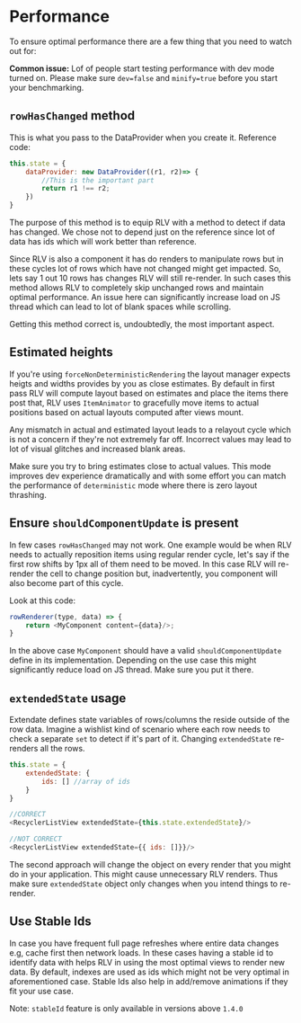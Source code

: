 # Performance
To ensure optimal performance there are a few thing that you need to watch out for:

**Common issue:** Lof of people start testing performance with dev mode turned on. Please make sure `dev=false` and `minify=true` before you start your benchmarking.

## `rowHasChanged` method
This is what you pass to the DataProvider when you create it. Reference code:

```js
this.state = {
    dataProvider: new DataProvider((r1, r2)=> {
        //This is the important part
        return r1 !== r2;
    })
}
```
The purpose of this method is to equip RLV with a method to detect if data has changed. We chose not to depend just on the reference since lot of data has ids which will work better than reference.

Since RLV is also a component it has do renders to manipulate rows but in these cycles lot of rows which have not changed might get impacted. So, lets say 1 out 10 rows has changes RLV will still re-render. In such cases this method allows RLV to completely skip unchanged rows and maintain optimal performance. An issue here can significantly increase load on JS thread which can lead to lot of blank spaces while scrolling.

Getting this method correct is, undoubtedly, the most important aspect.

## Estimated heights
If you're using `forceNonDeterministicRendering` the layout manager expects heigts and widths provides by you as close estimates. By default in first pass RLV will compute layout based on estimates and place the items there post that, RLV uses `ItemAnimator` to gracefully move items to actual positions based on actual layouts computed after views mount.

Any mismatch in actual and estimated layout leads to a relayout cycle which is not a concern if they're not extremely far off.
Incorrect values may lead to lot of visual glitches and increased blank areas.

Make sure you try to bring estimates close to actual values. This mode improves dev experience dramatically and with some effort you can match the performance of `deterministic` mode where there is zero layout thrashing.

## Ensure `shouldComponentUpdate` is present
In few cases `rowHasChanged` may not work. One example would be when RLV needs to actually reposition items using regular render cycle, let's say if the first row shifts by 1px all of them need to be moved. In this case RLV will re-render the cell to change position but, inadvertently, you component will also become part of this cycle. 

Look at this code:

```js
rowRenderer(type, data) => {
    return <MyComponent content={data}/>;
}
```

In the above case `MyComponent` should have a valid `shouldComponentUpdate` define in its implementation. Depending on the use case this might significantly reduce load on JS thread. Make sure you put it there.

## `extendedState` usage
Extendate defines state variables of rows/columns the reside outside of the row data. Imagine a wishlist kind of scenario where each row needs to check a separate `set` to detect if it's part of it. Changing `extendedState` re-renders all the rows.

```js
this.state = {
    extendedState: {
        ids: [] //array of ids
    }
}

//CORRECT
<RecyclerListView extendedState={this.state.extendedState}/>

//NOT CORRECT
<RecyclerListView extendedState={{ ids: []}}/>
```

The second approach will change the object on every render that you might do in your application. This might cause unnecessary RLV renders. Thus make sure `extendedState` object only changes when you intend things to re-render.

## Use Stable Ids
In case you have frequent full page refreshes where entire data changes e.g, cache first then network loads. In these cases having a stable id to identify data with helps RLV in using the most optimal views to render new data. By default, indexes are used as ids which might not be very optimal in aforementioned case. Stable Ids also help in add/remove animations if they fit your use case.

Note: `stableId` feature is only available in versions above `1.4.0`